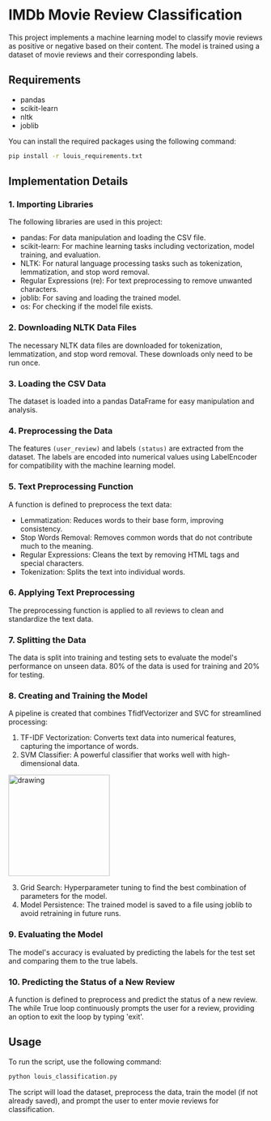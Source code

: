 # IMDb Movie Review Classification

This project implements a machine learning model to classify movie reviews as positive or negative based on their content. The model is trained using a dataset of movie reviews and their corresponding labels.

## Requirements

- pandas
- scikit-learn
- nltk
- joblib

You can install the required packages using the following command:

```sh
pip install -r louis_requirements.txt
```

## Implementation Details
### 1. Importing Libraries
The following libraries are used in this project:

* pandas: For data manipulation and loading the CSV file.
* scikit-learn: For machine learning tasks including vectorization, model training, and evaluation.
* NLTK: For natural language processing tasks such as tokenization, lemmatization, and stop word removal.
* Regular Expressions (re): For text preprocessing to remove unwanted characters.
* joblib: For saving and loading the trained model.
* os: For checking if the model file exists.

### 2. Downloading NLTK Data Files
The necessary NLTK data files are downloaded for tokenization, lemmatization, and stop word removal. These downloads only need to be run once.

### 3. Loading the CSV Data
The dataset is loaded into a pandas DataFrame for easy manipulation and analysis.

### 4. Preprocessing the Data
The features ```(user_review)``` and labels ```(status)``` are extracted from the dataset. The labels are encoded into numerical values using LabelEncoder for compatibility with the machine learning model.

### 5. Text Preprocessing Function
A function is defined to preprocess the text data:

* Lemmatization: Reduces words to their base form, improving consistency.
* Stop Words Removal: Removes common words that do not contribute much to the meaning.
* Regular Expressions: Cleans the text by removing HTML tags and special characters.
* Tokenization: Splits the text into individual words.

### 6. Applying Text Preprocessing
The preprocessing function is applied to all reviews to clean and standardize the text data.

### 7. Splitting the Data
The data is split into training and testing sets to evaluate the model's performance on unseen data. 80% of the data is used for training and 20% for testing.

### 8. Creating and Training the Model
A pipeline is created that combines TfidfVectorizer and SVC for streamlined processing:

1. TF-IDF Vectorization: Converts text data into numerical features, capturing the importance of words.
2. SVM Classifier: A powerful classifier that works well with high-dimensional data.

<img src="https://ch.mathworks.com/discovery/support-vector-machine/_jcr_content/mainParsys/image.adapt.full.medium.jpg/1718266259806.jpg" alt="drawing" width="200"/>

3. Grid Search: Hyperparameter tuning to find the best combination of parameters for the model.
4. Model Persistence: The trained model is saved to a file using joblib to avoid retraining in future runs.

### 9. Evaluating the Model
The model's accuracy is evaluated by predicting the labels for the test set and comparing them to the true labels.

### 10. Predicting the Status of a New Review
A function is defined to preprocess and predict the status of a new review. The while True loop continuously prompts the user for a review, providing an option to exit the loop by typing 'exit'.

## Usage
To run the script, use the following command:

```sh
python louis_classification.py
```

The script will load the dataset, preprocess the data, train the model (if not already saved), and prompt the user to enter movie reviews for classification.

